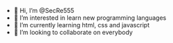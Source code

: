 - 👋 Hi, I’m @SecRe555
- 👀 I’m interested in learn new programming languages
- 🌱 I’m currently learning html, css and javascript
- 💞️ I’m looking to collaborate on everybody

<!---
SecRe555/SecRe555 is a ✨ special ✨ repository because its `README.md` (this file) appears on your GitHub profile.
You can click the Preview link to take a look at your changes.
--->
